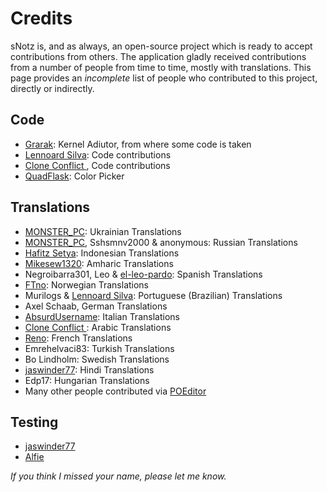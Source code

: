 # Credits
sNotz is, and as always, an open-source project which is ready to accept contributions from others. The application gladly received contributions from a number of people from time to time, mostly with translations. This page provides an <i>incomplete</i> list of people who contributed to this project, directly or indirectly.

## Code
* [Grarak](https://github.com/Grarak/): Kernel Adiutor, from where some code is taken
* [Lennoard Silva](https://github.com/Lennoard/): Code contributions
* [Clone Conflict ](https://github.com/cloneconf/), Code contributions
* [QuadFlask](https://github.com/QuadFlask/colorpicker/): Color Picker

## Translations
* [MONSTER_PC](https://t.me/MONSTER_PC): Ukrainian Translations
* [MONSTER_PC](https://t.me/MONSTER_PC), Sshsmnv2000 & anonymous: Russian Translations
* [Hafitz Setya](https://github.com/breakdowns/): Indonesian Translations
* [Mikesew1320](https://github.com/Mikesew1320/): Amharic Translations
* Negroibarra301, Leo & [el-leo-pardo](https://github.com/el-leo-pardo/): Spanish Translations
* [FTno](https://github.com/FTno/): Norwegian Translations
* Murilogs & [Lennoard Silva](https://github.com/Lennoard/): Portuguese (Brazilian) Translations
* Axel Schaab, German Translations
* [AbsurdUsername](https://github.com/AbsurdUsername/): Italian Translations
* [Clone Conflict ](https://github.com/QuadFlask/cloneconf/): Arabic Translations
* [Reno](https://t.me/Renoooooo/): French Translations
* Emrehelvaci83: Turkish Translations
* Bo Lindholm: Swedish Translations
* [jaswinder77](https://github.com/jaswinder77/): Hindi Translations
* Edp17: Hungarian Translations
* Many other people contributed via [POEditor](https://poeditor.com/join/project?hash=LOg2GmFfbV)

## Testing
* [jaswinder77](https://github.com/jaswinder77/)
* [Alfie](https://t.me/AlfieFie)

_If you think I missed your name, please let me know._
